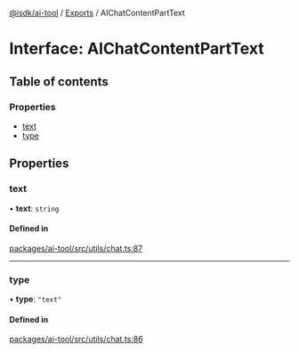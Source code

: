 [@isdk/ai-tool](../README.md) / [Exports](../modules.md) / AIChatContentPartText

# Interface: AIChatContentPartText

## Table of contents

### Properties

- [text](AIChatContentPartText.md#text)
- [type](AIChatContentPartText.md#type)

## Properties

### text

• **text**: `string`

#### Defined in

[packages/ai-tool/src/utils/chat.ts:87](https://github.com/isdk/ai-tool.js/blob/bc1a97dabcb6599e292a0944fe49213fed45d128/src/utils/chat.ts#L87)

___

### type

• **type**: ``"text"``

#### Defined in

[packages/ai-tool/src/utils/chat.ts:86](https://github.com/isdk/ai-tool.js/blob/bc1a97dabcb6599e292a0944fe49213fed45d128/src/utils/chat.ts#L86)

